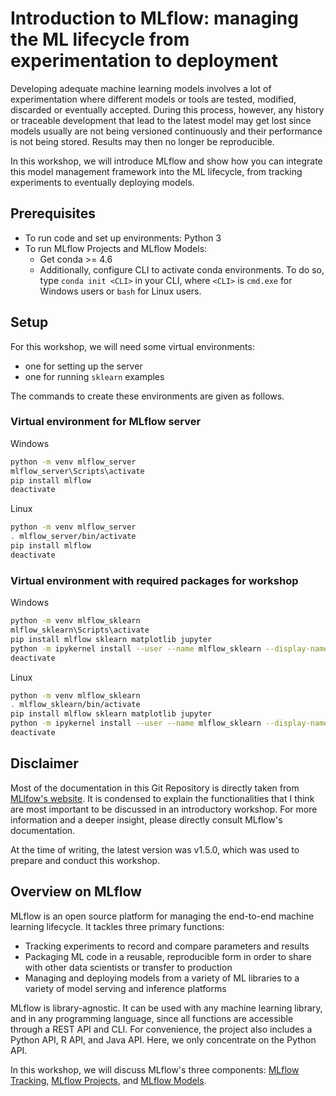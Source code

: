 # Introduction to MLflow: managing the ML lifecycle from experimentation to deployment
Developing adequate machine learning models involves a lot of experimentation where different models or tools are tested, modified, discarded or eventually accepted. During this process, however, any history or traceable development that lead to the latest model may get lost since models usually are not being versioned continuously and their performance is not being stored. Results may then no longer be reproducible.

In this workshop, we will introduce MLflow and show how you can integrate this model management framework into the ML lifecycle, from tracking experiments to eventually deploying models.

## Prerequisites
* To run code and set up environments: Python 3
* To run MLflow Projects and MLflow Models:
  * Get conda >= 4.6
  * Additionally, configure CLI to activate conda environments. To do so, type `conda init <CLI>` in
    your CLI, where `<CLI>` is `cmd.exe` for Windows users or `bash` for Linux users.

## Setup
For this workshop, we will need some virtual environments:
* one for setting up the server
* one for running `sklearn` examples

The commands to create these environments are given as follows.

### Virtual environment for MLflow server
Windows
```bash
python -m venv mlflow_server
mlflow_server\Scripts\activate
pip install mlflow
deactivate
```
Linux
```bash
python -m venv mlflow_server
. mlflow_server/bin/activate
pip install mlflow
deactivate
```

### Virtual environment with required packages for workshop 
Windows
```bash
python -m venv mlflow_sklearn
mlflow_sklearn\Scripts\activate
pip install mlflow sklearn matplotlib jupyter
python -m ipykernel install --user --name mlflow_sklearn --display-name "Python (MLflow sklearn)"
deactivate
```
Linux
```bash
python -m venv mlflow_sklearn
. mlflow_sklearn/bin/activate
pip install mlflow sklearn matplotlib jupyter
python -m ipykernel install --user --name mlflow_sklearn --display-name "Python (MLflow sklearn)"
deactivate
```

## Disclaimer
Most of the documentation in this Git Repository is directly taken from [MLlfow's website](https://www.mlflow.org/docs/latest/index.html). It is condensed to explain the functionalities that I think are most important to be discussed in an introductory workshop. For more information and a deeper insight, please directly consult MLflow's documentation.

At the time of writing, the latest version was v1.5.0, which was used to prepare and conduct this workshop.

## Overview on MLflow
MLflow is an open source platform for managing the end-to-end machine learning lifecycle. It tackles three primary functions:
* Tracking experiments to record and compare parameters and results
* Packaging ML code in a reusable, reproducible form in order to share with other data
  scientists or transfer to production
* Managing and deploying models from a variety of ML libraries to a variety of model serving and
  inference platforms

MLflow is library-agnostic. It can be used with any machine learning library, and in any programming language, since all functions are accessible through a REST API and CLI. For convenience, the project also includes a Python API, R API, and Java API. Here, we only concentrate on the Python API.

In this workshop, we will discuss MLflow's three components: [MLflow Tracking](./10_tracking/tracking.md), [MLflow Projects](./20_projects/projects.md), and [MLflow Models](./30_models/models.md).
